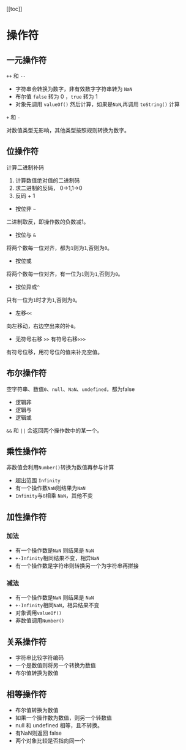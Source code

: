 [[toc]]

# 操作符

## 一元操作符

`++` 和 `--`

- 字符串会转换为数字，非有效数字字符串转为 `NaN`
- 布尔值 `false` 转为 0 ，`true` 转为 1
- 对象先调用 `valueOf()` 然后计算，如果是`NaN`,再调用 `toString()` 计算

`+` 和 `-`

对数值类型无影响，其他类型按照规则转换为数字。

## 位操作符

计算二进制补码

1. 计算数值绝对值的二进制码
2. 求二进制的反码， 0->1,1->0
3. 反码 + 1

- 按位非 `~`

二进制取反，即操作数的负数减1。

- 按位与 `&`

将两个数每一位对齐，都为`1`则为`1`,否则为`0`。

- 按位或

将两个数每一位对齐，有一位为`1`则为`1`,否则为`0`。

- 按位异或`^`

只有一位为`1`时才为`1`,否则为`0`。

- 左移`<<`

向左移动，右边空出来的补`0`。

- 无符号右移 `>>` 有符号右移`>>>`

有符号位移，用符号位的值来补充空值。

## 布尔操作符

空字符串、数值`0`、`null`、`NaN`、`undefined`，都为false

- 逻辑非
- 逻辑与
- 逻辑或

`&&` 和 `||` 会返回两个操作数中的某一个。

## 乘性操作符

非数值会利用`Number()`转换为数值再参与计算

- 超出范围 `Infinity`
- 有一个操作数`NaN`则结果为`NaN`
- `Infinity`与`0`相乘 `NaN`，其他不变

## 加性操作符

### 加法
- 有一个操作数是`NaN` 则结果是 `NaN`
- `+-Infinity`相同结果不变，相异`NaN`
- 有一个操作数是字符串则转换另一个为字符串再拼接
  
### 减法

- 有一个操作数是`NaN` 则结果是 `NaN`
- `+-Infinity`相同`NaN`，相异结果不变
- 对象调用`valueOf()`
- 非数值调用`Number()`

## 关系操作符

- 字符串比较字符编码
- 一个是数值则将另一个转换为数值
- 布尔值转换为数值

## 相等操作符

- 布尔值转换为数值
- 如果一个操作数为数值，则另一个转数值
- null 和 undefined 相等，且不转换。
- 有NaN则返回 false
- 两个对象比较是否指向同一个